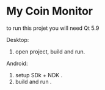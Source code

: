# My Coin Monitor
to run this projet you will need Qt 5.9 

Desktop:
1) open project, build and run.

Android:
1) setup SDk + NDK .
2) build and run .

